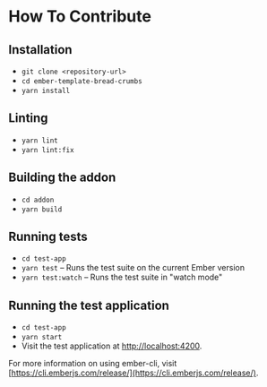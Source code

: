 # How To Contribute

## Installation

- `git clone <repository-url>`
- `cd ember-template-bread-crumbs`
- `yarn install`

## Linting

- `yarn lint`
- `yarn lint:fix`

## Building the addon

- `cd addon`
- `yarn build`

## Running tests

- `cd test-app`
- `yarn test` – Runs the test suite on the current Ember version
- `yarn test:watch` – Runs the test suite in "watch mode"

## Running the test application

- `cd test-app`
- `yarn start`
- Visit the test application at [http://localhost:4200](http://localhost:4200).

For more information on using ember-cli, visit [https://cli.emberjs.com/release/](https://cli.emberjs.com/release/).

